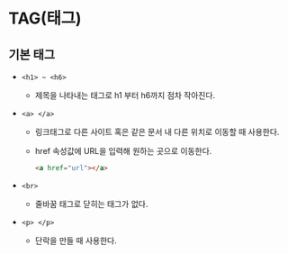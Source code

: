 # TAG(태그)

## 기본 태그

- `<h1> ~ <h6>`
  - 제목을 나타내는 태그로 h1 부터 h6까지 점차 작아진다.

- `<a> </a>`

  - 링크태그로 다른 사이트 혹은 같은 문서 내 다른 위치로 이동할 때 사용한다.

  - href 속성값에 URL을 입력해 원하는 곳으로 이동한다.

    ```html
    <a href="url"></a>
    ```

- `<br>`
  - 줄바꿈 태그로 닫히는 태그가 없다.

- `<p> </p>`
  - 단락을 만들 때 사용한다. 